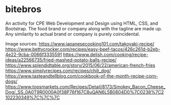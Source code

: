 # bitebros

An activity for CPE Web Development and Design using HTML, CSS, and Bootstrap. The food brand or company along with the tagline are made up. Any similarity to actual brand or company is purely coincidental.

Image sources:
  https://www.japanesecooking101.com/takoyaki-recipe/
  https://www.bettycrocker.com/recipes/easy-beef-tacos/426c261d-b2eb-4e22-9cba-0066f3335591
  https://www.delish.com/cooking/recipe-ideas/a22566735/fried-mashed-potato-balls-recipe/
  https://www.splendidtable.org/story/2015/06/22/american-french-fries
  https://www.simplyrecipes.com/recipes/chili_dog/
  https://www.tasteandtellblog.com/cookbook-of-the-month-recipe-corn-dogs/
  https://www.topsmarkets.com/Recipes/Detail/8173/Smokey_Bacon_Cheese_Dog/_SS_0A0T9R0000A0f38P76f167C8uQAN6L5B0604D0%7C0238%7C2102230349%7C%7C%7C
